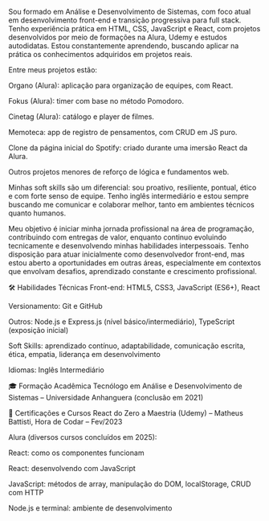 Sou formado em Análise e Desenvolvimento de Sistemas, com foco atual em desenvolvimento front-end e transição progressiva para full stack. Tenho experiência prática em HTML, CSS, JavaScript e React, com projetos desenvolvidos por meio de formações na Alura, Udemy e estudos autodidatas. Estou constantemente aprendendo, buscando aplicar na prática os conhecimentos adquiridos em projetos reais.

Entre meus projetos estão:

Organo (Alura): aplicação para organização de equipes, com React.

Fokus (Alura): timer com base no método Pomodoro.

Cinetag (Alura): catálogo e player de filmes.

Memoteca: app de registro de pensamentos, com CRUD em JS puro.

Clone da página inicial do Spotify: criado durante uma imersão React da Alura.

Outros projetos menores de reforço de lógica e fundamentos web.

Minhas soft skills são um diferencial: sou proativo, resiliente, pontual, ético e com forte senso de equipe. Tenho inglês intermediário e estou sempre buscando me comunicar e colaborar melhor, tanto em ambientes técnicos quanto humanos.

Meu objetivo é iniciar minha jornada profissional na área de programação, contribuindo com entregas de valor, enquanto continuo evoluindo tecnicamente e desenvolvendo minhas habilidades interpessoais. Tenho disposição para atuar inicialmente como desenvolvedor front-end, mas estou aberto a oportunidades em outras áreas, especialmente em contextos que envolvam desafios, aprendizado constante e crescimento profissional.

🛠️ Habilidades Técnicas
Front-end: HTML5, CSS3, JavaScript (ES6+), React

Versionamento: Git e GitHub

Outros: Node.js e Express.js (nível básico/intermediário), TypeScript (exposição inicial)

Soft Skills: aprendizado contínuo, adaptabilidade, comunicação escrita, ética, empatia, liderança em desenvolvimento

Idiomas: Inglês Intermediário

🎓 Formação Acadêmica
Tecnólogo em Análise e Desenvolvimento de Sistemas – Universidade Anhanguera (conclusão em 2021)

📜 Certificações e Cursos
React do Zero a Maestria (Udemy) – Matheus Battisti, Hora de Codar – Fev/2023

Alura (diversos cursos concluídos em 2025):

React: como os componentes funcionam

React: desenvolvendo com JavaScript

JavaScript: métodos de array, manipulação do DOM, localStorage, CRUD com HTTP

Node.js e terminal: ambiente de desenvolvimento
